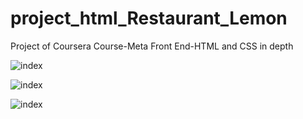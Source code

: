 # project_html_Restaurant_Lemon
Project of Coursera Course-Meta Front End-HTML and CSS in depth

![index](https://github.com/yivvm/Project_html_Restaurant_Lemon/assets/134717898/bc3183c5-a1e0-4906-aa78-9acaa7fd080d)

![index](https://github.com/yivvm/Project_html_Restaurant_Lemon/assets/134717898/83f75e83-4d87-4087-a390-520facc144bb)

![index](https://github.com/yivvm/project_html_Restaurant_Lemon/assets/134717898/3b8dce40-0245-4652-80ea-ba5e74bfa5b5)
